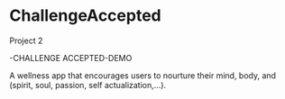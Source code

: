 # ChallengeAccepted
Project 2

-CHALLENGE ACCEPTED-DEMO

A wellness app that encourages users to nourture their mind, body, and (spirit, soul, passion, self actualization,...).

